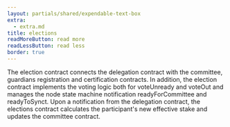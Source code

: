 ```yaml
---
layout: partials/shared/expendable-text-box
extra:
  - extra.md
title: elections
readMoreButton: read more
readLessButton: read less
border: true
---
```


The election contract connects the delegation contract with the committee, guardians registration and certification contracts. In addition, the election contract implements the voting logic both for voteUnready and voteOut and manages the node state machine notification readyForCommittee and readyToSynct. Upon a notification from the delegation contract, the elections contract calculates the participant's new effective stake and updates the committee contract.
